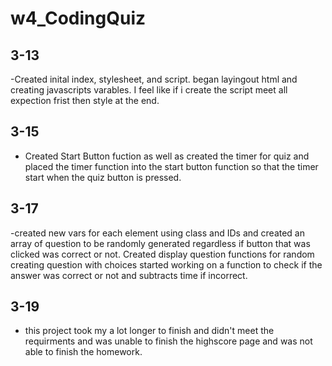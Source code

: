 # w4_CodingQuiz

## 3-13

-Created inital index, stylesheet, and script. began layingout html and creating javascripts varables. I feel like if i create the script meet all expection frist then style at the end.

## 3-15

- Created Start Button fuction as well as created the timer for quiz and placed the timer function into the start button function so that the timer start when the quiz button is pressed.

## 3-17

-created new vars for each element using class and IDs and created an array of question to be randomly generated regardless if button that was clicked was correct or not. Created display question functions for random creating question with choices started working on a function to check if the answer was correct or not and subtracts time if incorrect.

## 3-19

- this project took my a lot longer to finish and didn't meet the requirments and was unable to finish the highscore page and was not able to finish the homework.
